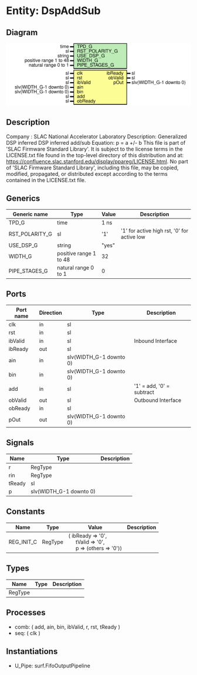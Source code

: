 # Entity: DspAddSub

## Diagram

![Diagram](DspAddSub.svg "Diagram")
## Description

Company    : SLAC National Accelerator Laboratory
Description: Generalized DSP inferred DSP inferred add/sub
Equation: p = a +/- b
This file is part of 'SLAC Firmware Standard Library'.
It is subject to the license terms in the LICENSE.txt file found in the
top-level directory of this distribution and at:
   https://confluence.slac.stanford.edu/display/ppareg/LICENSE.html.
No part of 'SLAC Firmware Standard Library', including this file,
may be copied, modified, propagated, or distributed except according to
the terms contained in the LICENSE.txt file.
## Generics

| Generic name   | Type                   | Value | Description                                 |
| -------------- | ---------------------- | ----- | ------------------------------------------- |
| TPD_G          | time                   | 1 ns  |                                             |
| RST_POLARITY_G | sl                     | '1'   | '1' for active high rst, '0' for active low |
| USE_DSP_G      | string                 | "yes" |                                             |
| WIDTH_G        | positive range 1 to 48 | 32    |                                             |
| PIPE_STAGES_G  | natural range 0 to 1   | 0     |                                             |
## Ports

| Port name | Direction | Type                    | Description               |
| --------- | --------- | ----------------------- | ------------------------- |
| clk       | in        | sl                      |                           |
| rst       | in        | sl                      |                           |
| ibValid   | in        | sl                      | Inbound Interface         |
| ibReady   | out       | sl                      |                           |
| ain       | in        | slv(WIDTH_G-1 downto 0) |                           |
| bin       | in        | slv(WIDTH_G-1 downto 0) |                           |
| add       | in        | sl                      | '1' = add, '0' = subtract |
| obValid   | out       | sl                      | Outbound Interface        |
| obReady   | in        | sl                      |                           |
| pOut      | out       | slv(WIDTH_G-1 downto 0) |                           |
## Signals

| Name   | Type                    | Description |
| ------ | ----------------------- | ----------- |
| r      | RegType                 |             |
| rin    | RegType                 |             |
| tReady | sl                      |             |
| p      | slv(WIDTH_G-1 downto 0) |             |
## Constants

| Name       | Type    | Value                                                                                                                                                    | Description |
| ---------- | ------- | -------------------------------------------------------------------------------------------------------------------------------------------------------- | ----------- |
| REG_INIT_C | RegType |  (       ibReady => '0',<br><span style="padding-left:20px">       tValid  => '0',<br><span style="padding-left:20px">       p       => (others => '0')) |             |
## Types

| Name    | Type | Description |
| ------- | ---- | ----------- |
| RegType |      |             |
## Processes
- comb: ( add, ain, bin, ibValid, r, rst, tReady )
- seq: ( clk )
## Instantiations

- U_Pipe: surf.FifoOutputPipeline
